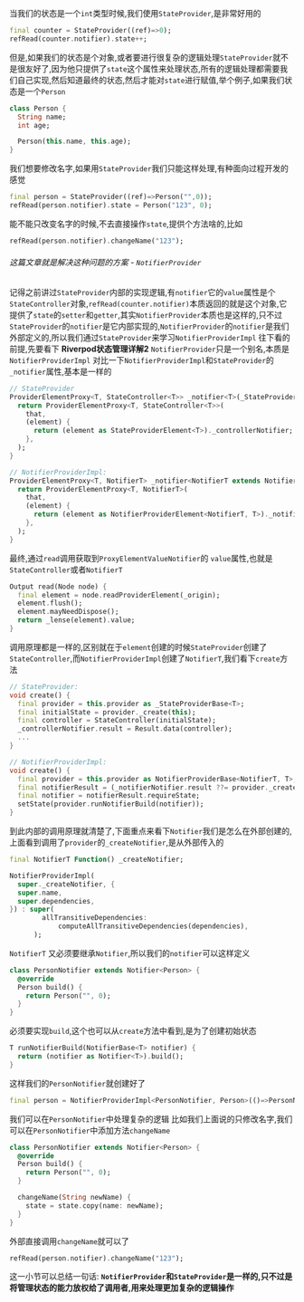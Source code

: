 当我们的状态是一个`int`类型时候,我们使用`StateProvider`,是非常好用的
```dart
final counter = StateProvider((ref)=>0);
refRead(counter.notifier).state++;
```
但是,如果我们的状态是个对象,或者要进行很复杂的逻辑处理`StateProvider`就不是很友好了,因为他只提供了`state`这个属性来处理状态,所有的逻辑处理都需要我们自己实现,然后知道最终的状态,然后才能对`state`进行赋值,举个例子,如果我们状态是一个`Person`
```dart
class Person {
  String name;
  int age;

  Person(this.name, this.age);
}
```
我们想要修改名字,如果用`StateProvider`我们只能这样处理,有种面向过程开发的感觉
```dart
final person = StateProvider((ref)=>Person("",0));
refRead(person.notifier).state = Person("123", 0);
```
能不能只改变名字的时候,不去直接操作`state`,提供个方法啥的,比如
```dart
refRead(person.notifier).changeName("123");
```
###### 这篇文章就是解决这种问题的方案 - `NotifierProvider`
记得之前讲过`StateProvider`内部的实现逻辑,有`notifier`它的`value`属性是个`StateController`对象,`refRead(counter.notifier)`本质返回的就是这个对象,它提供了`state`的`setter`和`getter`,其实`NotifierProvider`本质也是这样的,只不过`StateProvider`的`notifier`是它内部实现的,`NotifierProvider`的`notifier`是我们外部定义的,所以我们通过`StateProvider`来学习`NotifierProviderImpl`
往下看的前提,先要看下 **Riverpod状态管理详解2**
`NotifierProvider`只是一个别名,本质是`NotifierProviderImpl`
对比一下`NotifierProviderImpl`和`StateProvider`的`_notifier`属性,基本是一样的
```dart
// StateProvider
ProviderElementProxy<T, StateController<T>> _notifier<T>(_StateProviderBase<T> that) {
  return ProviderElementProxy<T, StateController<T>>(
    that,
    (element) {
      return (element as StateProviderElement<T>)._controllerNotifier;
    },
  );
}

// NotifierProviderImpl:
ProviderElementProxy<T, NotifierT> _notifier<NotifierT extends NotifierBase<T>, T>(NotifierProviderBase<NotifierT, T> that) {
  return ProviderElementProxy<T, NotifierT>(
    that,
    (element) {
      return (element as NotifierProviderElement<NotifierT, T>)._notifierNotifier;
    },
  );
}
```
最终,通过`read`调用获取到`ProxyElementValueNotifier`的 `value`属性,也就是`StateController`或者`NotifierT`
```dart
Output read(Node node) {
  final element = node.readProviderElement(_origin);
  element.flush();
  element.mayNeedDispose();
  return _lense(element).value;
}
```
调用原理都是一样的,区别就在于`element`创建的时候`StateProvider`创建了`StateController`,而`NotifierProviderImpl`创建了`NotifierT`,我们看下`create`方法
```dart
// StateProvider:
void create() {
  final provider = this.provider as _StateProviderBase<T>;
  final initialState = provider._create(this);
  final controller = StateController(initialState);
  _controllerNotifier.result = Result.data(controller);
  ...
}

// NotifierProviderImpl:
void create() {
  final provider = this.provider as NotifierProviderBase<NotifierT, T>;
  final notifierResult = (_notifierNotifier.result ??= provider._createNotifier().._setElement(this));
  final notifier = notifierResult.requireState;
  setState(provider.runNotifierBuild(notifier));
}
```
到此内部的调用原理就清楚了,下面重点来看下`Notifier`我们是怎么在外部创建的,上面看到调用了`provider`的`_createNotifier`,是从外部传入的
```dart
final NotifierT Function() _createNotifier;

NotifierProviderImpl(
  super._createNotifier, {
  super.name,
  super.dependencies,
}) : super(
        allTransitiveDependencies:
            computeAllTransitiveDependencies(dependencies),
      );
```
`NotifierT` 又必须要继承`Notifier`,所以我们的`notifier`可以这样定义
```dart
class PersonNotifier extends Notifier<Person> {
  @override
  Person build() {
    return Person("", 0);
  }
}
```
必须要实现`build`,这个也可以从`create`方法中看到,是为了创建初始状态
```dart
T runNotifierBuild(NotifierBase<T> notifier) {
  return (notifier as Notifier<T>).build();
}
```
这样我们的`PersonNotifier`就创建好了
```dart
final person = NotifierProviderImpl<PersonNotifier, Person>(()=>PersonNotifier());
```
我们可以在`PersonNotifier`中处理复杂的逻辑
比如我们上面说的只修改名字,我们可以在`PersonNotifier`中添加方法`changeName`
```dart
class PersonNotifier extends Notifier<Person> {
  @override
  Person build() {
    return Person("", 0);
  }

  changeName(String newName) {
    state = state.copy(name: newName);
  }
}
```
外部直接调用`changeName`就可以了
```dart
refRead(person.notifier).changeName("123");
```
这一小节可以总结一句话:
**`NotifierProvider`和`StateProvider`是一样的,只不过是将管理状态的能力放权给了调用者,用来处理更加复杂的逻辑操作**